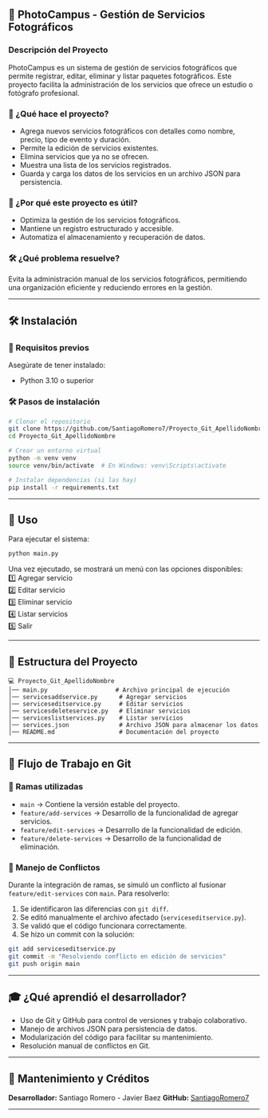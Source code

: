 ## 🎨 PhotoCampus - Gestión de Servicios Fotográficos  

### Descripción del Proyecto  
PhotoCampus es un sistema de gestión de servicios fotográficos que permite registrar, editar, eliminar y listar paquetes fotográficos. Este proyecto facilita la administración de los servicios que ofrece un estudio o fotógrafo profesional.  

### 📌 ¿Qué hace el proyecto?  
- Agrega nuevos servicios fotográficos con detalles como nombre, precio, tipo de evento y duración.  
- Permite la edición de servicios existentes.  
- Elimina servicios que ya no se ofrecen.  
- Muestra una lista de los servicios registrados.  
- Guarda y carga los datos de los servicios en un archivo JSON para persistencia.  

### 🚀 ¿Por qué este proyecto es útil?  
- Optimiza la gestión de los servicios fotográficos.  
- Mantiene un registro estructurado y accesible.  
- Automatiza el almacenamiento y recuperación de datos.  

### 🛠️ ¿Qué problema resuelve?  
Evita la administración manual de los servicios fotográficos, permitiendo una organización eficiente y reduciendo errores en la gestión.  

---

## 🛠️ Instalación  

### 📌 Requisitos previos  
Asegúrate de tener instalado:  
- Python 3.10 o superior  

### 🛠️ Pasos de instalación  

```bash
# Clonar el repositorio
git clone https://github.com/SantiagoRomero7/Proyecto_Git_ApellidoNombre.git
cd Proyecto_Git_ApellidoNombre

# Crear un entorno virtual
python -m venv venv
source venv/bin/activate  # En Windows: venv\Scripts\activate

# Instalar dependencias (si las hay)
pip install -r requirements.txt
```

---

## 📌 Uso  
Para ejecutar el sistema:  

```bash
python main.py
```

Una vez ejecutado, se mostrará un menú con las opciones disponibles:  
1️⃣ Agregar servicio  
2️⃣ Editar servicio  
3️⃣ Eliminar servicio  
4️⃣ Listar servicios  
5️⃣ Salir  

---

## 🔄 Estructura del Proyecto  

```
💻 Proyecto_Git_ApellidoNombre
│── main.py                   # Archivo principal de ejecución
│── servicesaddservice.py      # Agregar servicios
│── serviceseditservice.py     # Editar servicios
│── servicesdeleteservice.py   # Eliminar servicios
│── serviceslistservices.py    # Listar servicios
│── services.json              # Archivo JSON para almacenar los datos
│── README.md                  # Documentación del proyecto
```

---

## 🔀 Flujo de Trabajo en Git  

### 📌 Ramas utilizadas  
- `main` → Contiene la versión estable del proyecto.  
- `feature/add-services` → Desarrollo de la funcionalidad de agregar servicios.  
- `feature/edit-services` → Desarrollo de la funcionalidad de edición.  
- `feature/delete-services` → Desarrollo de la funcionalidad de eliminación.  

### 🔄 Manejo de Conflictos  
Durante la integración de ramas, se simuló un conflicto al fusionar `feature/edit-services` con `main`. Para resolverlo:  
1. Se identificaron las diferencias con `git diff`.  
2. Se editó manualmente el archivo afectado (`serviceseditservice.py`).  
3. Se validó que el código funcionara correctamente.  
4. Se hizo un commit con la solución:  

```bash
git add serviceseditservice.py
git commit -m "Resolviendo conflicto en edición de servicios"
git push origin main
```

---

## 🎓 ¿Qué aprendió el desarrollador?  
- Uso de Git y GitHub para control de versiones y trabajo colaborativo.  
- Manejo de archivos JSON para persistencia de datos.  
- Modularización del código para facilitar su mantenimiento.  
- Resolución manual de conflictos en Git.  

---

## 📌 Mantenimiento y Créditos  
**Desarrollador:** Santiago Romero - Javier Baez 
**GitHub:** [SantiagoRomero7](https://github.com/SantiagoRomero7?tab=repositories)  

---
